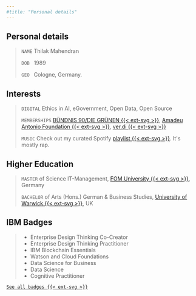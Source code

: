 ```yaml
---
#title: "Personal details"
---
```

## Personal details
> `NAME` Thilak Mahendran
>
> `DOB ` 1989
>
> `GEO ` Cologne, Germany.
## Interests
> `DIGITAL` Ethics in AI, eGovernment, Open Data, Open Source  
>
> `MEMBERSHIPS` [BÜNDNIS 90/DIE GRÜNEN {{< ext-svg >}}](https://en.wikipedia.org/wiki/Alliance_90/The_Greens), [Amadeu Antonio Foundation {{< ext-svg >}}](https://www.amadeu-antonio-stiftung.de/en/about-us/), [ver.di {{< ext-svg >}}](https://www.verdi.de/ueber-uns/verdi-international/++co++0da83724-a114-11e2-9997-52540059119e)  
>
> `MUSIC` Check out my curated Spotify [playlist {{< ext-svg >}}](https://open.spotify.com/playlist/48Sls72EpC41kdzrflUwK2?si=l94p6qvyRuyRvw82FkfI_Q). It's mostly rap.
## Higher Education
> `MASTER` of Science IT-Management, [FOM University {{< ext-svg >}}](https://en.wikipedia.org/wiki/FOM_University_of_Applied_Sciences_for_Economics_and_Management), Germany  
>
> `BACHELOR` of Arts (Hons.) German & Business Studies, [University of Warwick {{< ext-svg >}}](https://en.wikipedia.org/wiki/University_of_Warwick), UK

## IBM Badges
> * Enterprise Design Thinking Co-Creator
> * Enterprise Design Thinking Practitioner
>* IBM Blockchain Essentials
>* Watson and Cloud Foundations
>* Data Science for Business
>* Data Science
>* Cognitive Practitioner  

[`See all badges {{< ext-svg >}}`](https://www.youracclaim.com/users/thilak.mahendran/badges?sort=-state_updated_at&page=1)